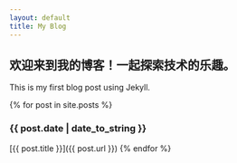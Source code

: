 ```yaml
---
layout: default
title: My Blog
---
```


## 欢迎来到我的博客！一起探索技术的乐趣。

This is my first blog post using Jekyll.

{% for post in site.posts %}
### {{ post.date | date_to_string }}

[{{ post.title }}]({{ post.url }})
{% endfor %}



